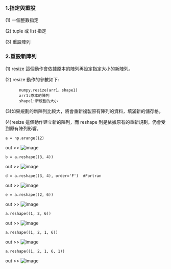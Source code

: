 
### 1.指定與重設 
  
  (1) 一個整數指定 
  
  (2) tuple 或 list 指定  
  
  (3) 重設陣列   

###  2.重設新陣列   
  (1) resize 這個動作會依據原本的陣列再設定指定大小的新陣列。   
  
  (2) resize 動作的參數如下:   
          
          numpy.resize(arr1，shape1)
          arr1:原本的陣列
          shape1:新規劃的大小
  (3)如果規劃的新陣列比較大，將會重新複製原有陣列的資料，填滿新的儲存格。 

  (4)resize 這個動作建立新的陣列，而 reshape 則是依據原有的重新規劃，仍會受到原有陣列影響。      
  
  
    a = np.arange(12)
  
out >>  ![image](https://user-images.githubusercontent.com/112489587/208289626-c4bbbd54-1f07-4b2d-8d06-675db4d40c9c.png)

  
    b = a.reshape((3, 4))
  
out >> ![image](https://user-images.githubusercontent.com/112489587/208289635-91788e25-bcda-4387-a3aa-b1954c1832c7.png)

     
    d = a.reshape((3, 4), order='F')  #Fortran

out >> ![image](https://user-images.githubusercontent.com/112489587/208289639-113ca963-231d-451c-8703-0017bbe2c8d4.png)

     
    e = a.reshape((2, 6))
out >> ![image](https://user-images.githubusercontent.com/112489587/208289648-c93837fd-4080-4904-9bc6-d4e8ee2ad4eb.png)

    a.reshape((1, 2, 6))

out >> ![image](https://user-images.githubusercontent.com/112489587/208289659-93115d58-2d14-4ef6-b382-cf9ff20165d6.png)


    a.reshape((1, 2, 1, 6))
out >> ![image](https://user-images.githubusercontent.com/112489587/208289705-2aa27e51-f3af-47f3-a432-da59730e5320.png)


       
    a.reshape((1, 2, 1, 6, 1))
  
out >> ![image](https://user-images.githubusercontent.com/112489587/208289694-b14c3aa5-c5a5-42f8-a2f7-b1a02f0af860.png)

